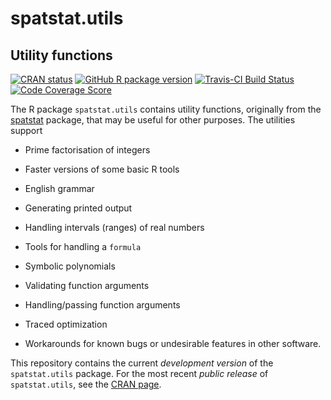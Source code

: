 # spatstat.utils

## Utility functions

[![CRAN status](http://www.r-pkg.org/badges/version/spatstat.utils)](http://CRAN.R-project.org/package=spatstat.utils)
[![GitHub R package version](https://img.shields.io/github/r-package/v/spatstat/spatstat.utils)](https://github.com/spatstat/spatstat.utils)
[![Travis-CI Build Status](https://travis-ci.org/spatstat/spatstat.utils.png?branch=master)](https://travis-ci.org/spatstat/spatstat.utils)
[![Code Coverage Score](https://codecov.io/github/spatstat/spatstat.utils/coverage.svg?branch=master)](https://codecov.io/github/spatstat/spatstat.utils?branch=master)

The R package `spatstat.utils` contains utility functions, originally from the 
[spatstat](https://github.com/spatstat/spatstat) 
package, that may be useful for other purposes.
The utilities support

* Prime factorisation of integers

* Faster versions of some basic R tools

* English grammar 

* Generating printed output

* Handling intervals (ranges) of real numbers

* Tools for handling a `formula`

* Symbolic polynomials

* Validating function arguments

* Handling/passing function arguments

* Traced optimization

* Workarounds for known bugs or undesirable features in other software.

This repository contains the current _development version_ of the
`spatstat.utils` package. For the most recent _public release_ of
`spatstat.utils`, see the [CRAN page](https://CRAN.R-project.org/package=spatstat.utils).

